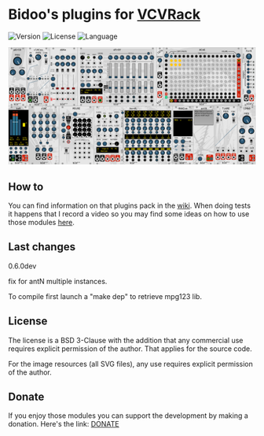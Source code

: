 # Bidoo's plugins for [VCVRack](https://vcvrack.com)

<!-- Version and License Badges -->
![Version](https://img.shields.io/badge/version-0.6.0dev-green.svg?style=flat-square)
![License](https://img.shields.io/badge/license-BSD3-blue.svg?style=flat-square)
![Language](https://img.shields.io/badge/language-C++-yellow.svg?style=flat-square)

![pack](/images/pack.png?raw=true "pack")

## How to

You can find information on that plugins pack in the [wiki](https://github.com/sebastien-bouffier/Bidoo/wiki). When doing tests it happens that I record a video so you may find some ideas on how to use those modules [here](https://www.youtube.com/bidoo).

## Last changes

0.6.0dev

fix for antN multiple instances.

To compile first launch a "make dep" to retrieve mpg123 lib.

## License

The license is a BSD 3-Clause with the addition that any commercial use requires explicit permission of the author. That applies for the source code.

For the image resources (all SVG files), any use requires explicit permission of the author.

## Donate

If you enjoy those modules you can support the development by making a donation. Here's the link: [DONATE](https://paypal.me/sebastienbouffier)
